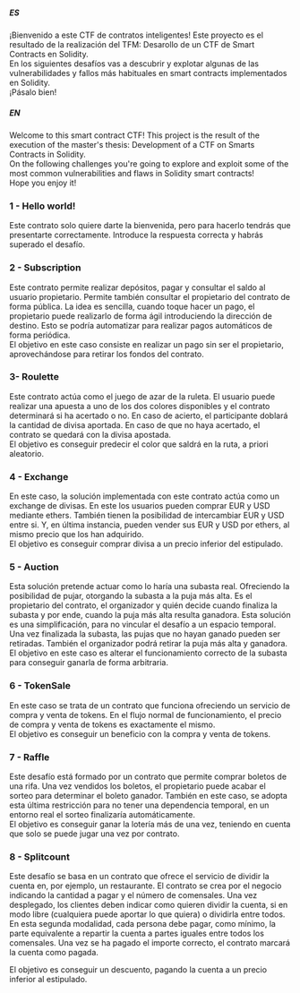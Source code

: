 ##### ES
¡Bienvenido a este CTF de contratos inteligentes! Este proyecto es el resultado de la realización del TFM: Desarollo de un CTF de Smart Contracts en Solidity.  
En los siguientes desafíos vas a descubrir y explotar algunas de las vulnerabilidades y fallos más habituales en smart contracts implementados en Solidity.  
¡Pásalo bien!

##### EN
Welcome to this smart contract CTF! This project is the result of the execution of the master's thesis: Development of a CTF on Smarts Contracts in Solidity.  
On the following challenges you're going to explore and exploit some of the most common vulnerabilities and flaws in Solidity smart contracts!  
Hope you enjoy it!

### 1 - Hello world!
Este contrato solo quiere darte la bienvenida, pero para hacerlo tendrás que presentarte correctamente. Introduce la respuesta correcta y habrás superado el desafío.

### 2 - Subscription
Este contrato permite realizar depósitos, pagar y consultar el saldo al usuario propietario. Permite también consultar el propietario del contrato de forma pública. La idea es sencilla, cuando toque hacer un pago, el propietario puede realizarlo de forma ágil introduciendo la dirección de destino. Esto se podría automatizar para realizar pagos automáticos de forma periódica.  
El objetivo en este caso consiste en realizar un pago sin ser el propietario, aprovechándose para retirar los fondos del contrato.

### 3- Roulette
Este contrato actúa como el juego de azar de la ruleta. El usuario puede realizar una apuesta a uno de los dos colores disponibles y el contrato determinará si ha acertado o no. En caso de acierto, el participante doblará la cantidad de divisa aportada. En caso de que no haya acertado, el contrato se quedará con la divisa apostada.  
El objetivo es conseguir predecir el color que saldrá en la ruta, a priori aleatorio.

### 4 - Exchange
En este caso, la solución implementada con este contrato actúa como un exchange de divisas. En este los usuarios pueden comprar EUR y USD mediante ethers. También tienen la posibilidad de intercambiar EUR y USD entre si. Y, en última instancia, pueden vender sus EUR y USD por ethers, al mismo precio que los han adquirido.  
El objetivo es conseguir comprar divisa a un precio inferior del estipulado.

### 5 - Auction
Esta solución pretende actuar como lo haría una subasta real. Ofreciendo la posibilidad de pujar, otorgando la subasta a la puja más alta. Es el propietario del contrato, el organizador y quién decide cuando finaliza la subasta y por ende, cuando la puja más alta resulta ganadora. Esta solución es una simplificación, para no vincular el desafío a un espacio temporal. Una vez finalizada la subasta, las pujas que no hayan ganado pueden ser retiradas. También el organizador podrá retirar la puja más alta y ganadora.  
El objetivo en este caso es alterar el funcionamiento correcto de la subasta para conseguir ganarla de forma arbitraria.

### 6 - TokenSale
En este caso se trata de un contrato que funciona ofreciendo un servicio de compra y venta de tokens. En el flujo normal de funcionamiento, el precio de compra y venta de tokens es exactamente el mismo.  
El objetivo es conseguir un beneficio con la compra y venta de tokens. 

### 7 - Raffle
Este desafío está formado por un contrato que permite comprar boletos de una rifa. Una vez vendidos los boletos, el propietario puede acabar el sorteo para determinar el boleto ganador. También en este caso, se adopta esta última restricción para no tener una dependencia temporal, en un entorno real el sorteo finalizaría automáticamente.  
El objetivo es conseguir ganar la lotería más de una vez, teniendo en cuenta que solo se puede jugar una vez por contrato.

### 8 - Splitcount
Este desafío se basa en un contrato que ofrece el servicio de dividir la cuenta en, por ejemplo, un restaurante. El contrato se crea por el negocio indicando la cantidad a pagar y el número de comensales. Una vez desplegado, los clientes deben indicar como quieren dividir la cuenta, si en modo libre (cualquiera puede aportar lo que quiera) o dividirla entre todos. En esta segunda modalidad, cada persona debe pagar, como mínimo, la parte equivalente a repartir la cuenta a partes iguales entre todos los comensales. 
Una vez se ha pagado el importe correcto, el contrato marcará la cuenta como pagada.

El objetivo es conseguir un descuento, pagando la cuenta a un precio inferior al estipulado.
